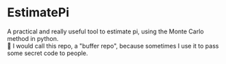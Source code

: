 # EstimatePi
A practical and really useful tool to estimate pi, using the Monte Carlo method in python. <br />
👀 I would call this repo, a "buffer repo", because sometimes I use it to pass some secret code to people.
